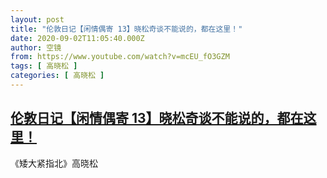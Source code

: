 ```yaml
---
layout: post
title: "伦敦日记【闲情偶寄 13】晓松奇谈不能说的，都在这里！"
date: 2020-09-02T11:05:40.000Z
author: 空镜
from: https://www.youtube.com/watch?v=mcEU_fO3GZM
tags: [ 高晓松 ]
categories: [ 高晓松 ]
---
```

<!--1599044740000-->
[伦敦日记【闲情偶寄 13】晓松奇谈不能说的，都在这里！](https://www.youtube.com/watch?v=mcEU_fO3GZM)
------

<div>
《矮大紧指北》高晓松
</div>

